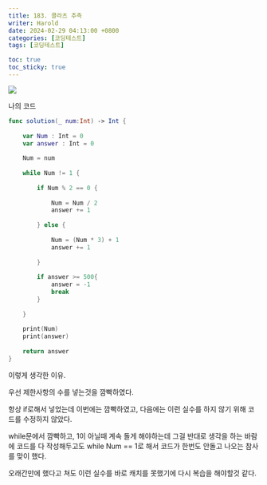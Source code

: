 ```yaml
---
title: 183. 콜라츠 추측
writer: Harold
date: 2024-02-29 04:13:00 +0800
categories: [코딩테스트]
tags: [코딩테스트]

toc: true
toc_sticky: true
---
```

![](https://velog.velcdn.com/images/haroldfromk/post/81141102-63a2-4407-9dce-0e2386856965/image.png)

나의 코드
```swift
func solution(_ num:Int) -> Int {
    
    var Num : Int = 0
    var answer : Int = 0
    
    Num = num
    
    while Num != 1 {
        
        if Num % 2 == 0 {
            
            Num = Num / 2
            answer += 1
            
        } else {
            
            Num = (Num * 3) + 1
            answer += 1
            
        }
        
        if answer >= 500{
            answer = -1
            break
        }
        
    } 
    
    print(Num)
    print(answer)
    
    return answer
}
```

이렇게 생각한 이유.


우선 제한사항의 수를 넣는것을 깜빡하였다.

항상 if로해서 넣었는데 이번에는 깜빡하였고, 다음에는 이런 실수를 하지 않기 위해 코드를 수정하지 않았다.

while문에서 깜빡하고, 1이 아닐때 계속 돌게 해야하는데 그걸 반대로 생각을 하는 바람에 코드를 다 작성해두고도 while Num == 1로 해서 코드가 한번도 안돌고 나오는 참사를 맞이 했다.

오래간만에 했다고 쳐도 이런 실수를 바로 캐치를 못했기에 다시 복습을 해야할것 같다.
